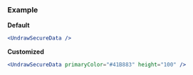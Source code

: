 ### Example

**Default**
```jsx
<UndrawSecureData />
```

**Customized**
```jsx
<UndrawSecureData primaryColor="#41B883" height="100" />
```
